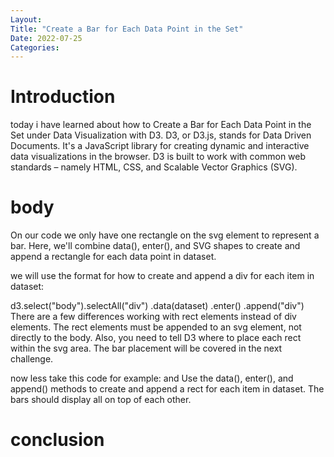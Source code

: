```yaml
---
Layout:
Title: "Create a Bar for Each Data Point in the Set"
Date: 2022-07-25
Categories:
---
```


# Introduction
today i have learned about how to Create a Bar for Each Data Point in the Set under Data 
Visualization with D3.
D3, or D3.js, stands for Data Driven Documents. It's a JavaScript library for 
creating dynamic and interactive data visualizations in the browser.
D3 is built to work with common web standards – namely HTML, CSS, and Scalable 
Vector Graphics (SVG).

# body
On our code we only have one rectangle on the svg element to represent a bar. Here, we'll combine  data(), enter(), and SVG shapes to create and append a rectangle for each data point in dataset.

we will use the format for how to create and append a div for each item in dataset:

d3.select("body").selectAll("div")
  .data(dataset)
  .enter()
  .append("div")
There are a few differences working with rect elements instead of div elements. The rect elements must be appended to an svg element, not directly to the body. Also, you need to tell D3 where to place each rect within the svg area. The bar placement will be covered in the next challenge.

now less take this code for example: and Use the data(), enter(), and append() methods to create and append a rect for each item in dataset. The bars should display all on top of each other.

<body>
  <script>
    const dataset = [12, 31, 22, 17, 25, 18, 29, 14, 9];

    const w = 500;
    const h = 100;

    const svg = d3.select("body")
                  .append("svg")
                  .attr("width", w)
                  .attr("height", h);

    svg.selectAll("rect")
       // Add your code below this line
 
  .data(dataset)
  .enter()
  .append("rect")



       // Add your code above this line
       .attr("x", 0)
       .attr("y", 0)
       .attr("width", 25)
       .attr("height", 100);
  </script>
</body>

# conclusion
